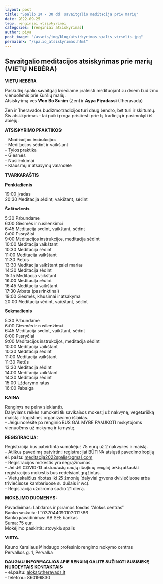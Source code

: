 ```yaml
---
layout: post
title: "Spalio 28 - 30 dd. savaitgalio meditacija prie marių"
date: 2022-09-25
tags: renginiai atsiskyrimai
categories: [renginiai atsiskyrimai]
author: piya
post_image: "/assets/img/blog/atsiskyrimas_spalis_virselis.jpg"
permalink: "/spalio_atsiskyrimas.html"
---
```

## Savaitgalio meditacijos atsiskyrimas prie marių (VIETŲ NEBĖRA)

**VIETŲ NEBĖRA**

Paskutinį spalio savaitgalį kviečiame praleisti medituojant su dviem budizmo vienuolėmis prie Kuršių marių.\
Atsiskyrimą ves **Won Bo Sunim** (Zen) ir **Ayya Piyadassī** (Theravada).

Zen ir Theravados budizmo tradicijos turi daug bendro, bet turi ir skirtumų. Šis atsiskyrimas – tai puiki proga prisiliesti prie tų tradicijų ir pasimokyti iš abiejų. 

**ATSISKYRIMO PRAKTIKOS:**

\- Meditacijos instrukcijos\
\- Meditacijos sėdint ir vaikštant\
\- Tylos praktika\
\- Giesmės\
\- Nusilenkimai\
\- Klausimų ir atsakymų valandėlė

**TVARKARAŠTIS**

**Penktadienis**

19:00 Įvadas\
20:30 Meditacija sėdint, vaikštant, sėdint

**Šeštadienis**

5:30 Pabundame\
6:00 Giesmės ir nusilenkimai\
6:45 Meditacija sėdint, vaikštant, sėdint\
8:00 Pusryčiai\
9:00 Meditacijos instrukcijos, meditacija sėdint\
10:00 Meditacija vaikštant\
10:30 Meditacija sėdint\
11:00 Meditacija vaikštant\
11:30 Pietūs\
13:30 Meditacija vaikštant palei marias\
14:30 Meditacija sėdint\
15:15 Meditacija vaikštant\
16:00 Meditacija sėdint\
16:45 Meditacija vaikštant\
17:30 Arbata (pasirinktinai)\
19:00 Giesmės, klausimai ir atsakymai\
20:00 Meditacija sėdint, vaikštant, sėdint

**Sekmadienis**

5:30 Pabundame\
6:00 Giesmės ir nusilenkimai\
6:45 Meditacija sėdint, vaikštant, sėdint\
8:00 Pusryčiai\
9:00 Meditacijos instrukcijos, meditacija sėdint\
10:00 Meditacija vaikštant\
10:30 Meditacija sėdint\
11:00 Meditacija vaikštant\
11:30 Pietūs\
13:30 Meditacija sėdint\
14:00 Meditacija vaikštant\
14:30 Meditacija sėdint\
15:00 Uždarymo ratas\
16:00 Pabaiga 


**KAINA:**

Renginys ne pelno siekiantis.\
Dalyviams reikės sumokėti tik savikainos mokestį už nakvynę, vegetarišką maistą ir logistines organizavimo išlaidas.\
\- Jeigu norėsite po renginio BUS GALIMYBĖ PAAUKOTI mokytojoms vienuolėms už mokymą ir tarnystę.

**REGISTRACIJA:**

Registracija bus patvirtinta sumokėjus 75 eurų už 2 nakvynes ir maistą.\
\- Atlikus pavedimą patvirtinti registracijai BŪTINA atsiųsti pavedimo kopiją el. paštu: meditacija2022spalis@gmail.com\
\- Registracijos mokestis yra negrąžinamas.\
\- Jei dėl COVID-19 atsiradusių naujų ribojimų renginį tektų atšaukti registracijos mokestis bus nedelsiant grąžintas.\
\- Vietų skaičius ribotas iki 25 žmonių (dalyviai gyvens dviviečiuose arba triviečiuose kambariuose su dušais ir wc).\
\- Registracija uždaroma spalio 21 dieną. 


**MOKĖJIMO DUOMENYS:**

Pavadinimas: Labdaros ir paramos fondas “Alokos centras”\
Banko saskaita: LT037044090102012566\
Banko pavadinimas: AB SEB bankas\
Suma: 75 eur.\
Mokėjimo paskirtis: stovykla spalis

**VIETA:**

Kauno Karaliaus Mindaugo profesinio rengimo mokymo centras\
Pervalkos g. 1, Pervalka


**DAUGIAU INFORMACIJOS APIE RENGINĮ GALITE SUŽINOTI SUSISIEKĘ NURODYTAIS KONTAKTAIS:**\
\- el.paštu: aloka@theravada.lt\
\- telefonu: 860196830